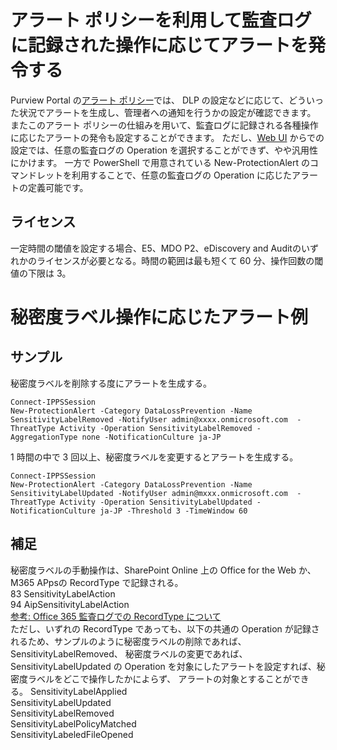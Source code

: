 # アラート ポリシーを利用して監査ログに記録された操作に応じてアラートを発令する
Purview Portal の[アラート ポリシー](https://learn.microsoft.com/ja-jp/microsoft-365/compliance/alert-policies?view=o365-worldwide)では、
DLP の設定などに応じて、どういった状況でアラートを生成し、管理者への通知を行うかの設定が確認できます。
またこのアラート ポリシーの仕組みを用いて、監査ログに記録される各種操作に応じたアラートの発令も設定することができます。
ただし、[Web UI](https://compliance.microsoft.com/alertpoliciesv2) からでの設定では、任意の監査ログの Operation を選択することができず、やや汎用性にかけます。
一方で PowerShell で用意されている New-ProtectionAlert のコマンドレットを利用することで、任意の監査ログの Operation に応じたアラートの定義可能です。

## ライセンス
一定時間の閾値を設定する場合、E5、MDO P2、eDiscovery and Auditのいずれかのライセンスが必要となる。時間の範囲は最も短くて 60 分、操作回数の閾値の下限は 3。

# 秘密度ラベル操作に応じたアラート例

## サンプル
秘密度ラベルを削除する度にアラートを生成する。
````
Connect-IPPSSession
New-ProtectionAlert -Category DataLossPrevention -Name SensitivityLabelRemoved -NotifyUser admin@xxxx.onmicrosoft.com  -ThreatType Activity -Operation SensitivityLabelRemoved -AggregationType none -NotificationCulture ja-JP
````

1 時間の中で 3 回以上、秘密度ラベルを変更するとアラートを生成する。
````
Connect-IPPSSession
New-ProtectionAlert -Category DataLossPrevention -Name SensitivityLabelUpdated -NotifyUser admin@mxxx.onmicrosoft.com  -ThreatType Activity -Operation SensitivityLabelUpdated -NotificationCulture ja-JP -Threshold 3 -TimeWindow 60
````

## 補足
秘密度ラベルの手動操作は、SharePoint Online 上の Office for the Web か、M365 APpsの RecordType で記録される。<br>
83 SensitivityLabelAction    
94 AipSensitivityLabelAction    
[参考: Office 365 監査ログでの RecordType について](https://github.com/YoshihiroIchinose/E5Comp/blob/main/RecordTypes.md)    
ただし、いずれの RecordType であっても、以下の共通の Operation が記録されるため、サンプルのように秘密度ラベルの削除であれば、SensitivityLabelRemoved、
秘密度ラベルの変更であれば、SensitivityLabelUpdated の Operation を対象にしたアラートを設定すれば、秘密度ラベルをどこで操作したかによらず、
アラートの対象とすることができる。
SensitivityLabelApplied    
SensitivityLabelUpdated    
SensitivityLabelRemoved    
SensitivityLabelPolicyMatched    
SensitivityLabeledFileOpened    
